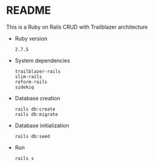 # README

This is a Ruby on Rails CRUD with Trailblazer architecture

* Ruby version
    ````
    2.7.5
    ````
* System dependencies
    ````
    trailblazer-rails
    slim-rails
    reform-rails
    sidekiq
    ````
* Database creation
    ````
    rails db:create
    rails db:migrate
    ````

* Database initialization
    ````
    rails db:seed
    ````
* Run
    ```
    rails s
    ````

